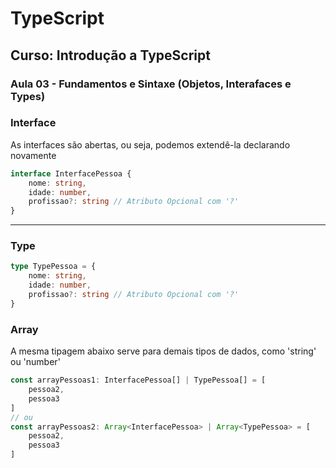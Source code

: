 # TypeScript

## Curso: Introdução a TypeScript

### Aula 03 - Fundamentos e Sintaxe (Objetos, Interafaces e Types)

### Interface
As interfaces são abertas, ou seja, podemos extendê-la declarando novamente

```ts
interface InterfacePessoa {
    nome: string,
    idade: number,
    profissao?: string // Atributo Opcional com '?'
}
```

---

### Type
```ts
type TypePessoa = {
    nome: string,
    idade: number,
    profissao?: string // Atributo Opcional com '?'
}
```

### Array
A mesma tipagem abaixo serve para demais tipos de dados, como 'string' ou 'number'
```ts
const arrayPessoas1: InterfacePessoa[] | TypePessoa[] = [
    pessoa2,
    pessoa3
]
// ou
const arrayPessoas2: Array<InterfacePessoa> | Array<TypePessoa> = [
    pessoa2,
    pessoa3
]
```